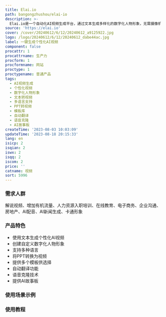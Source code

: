 ```yaml
---
title: Elai.io
path: bangongzhushou/elai-io
description: >-
  Elai.io是一个自动化AI视频生成平台，通过文本生成多样化的数字化人物形象，无需摄像机、工作室和绿幕，仅需几分钟即可制作视频。Elai提供了丰富的功能，包括自定义数字化人物形象、文本转视频、多语言支持、PPT转视频、模板库、自动翻译、语音克隆和AI故事板等。Elai适用于各种场景，包括解说视频、增加有机流量、人力资源入职培训、在线教育、电子商务、企业沟通、房地产、AI配音、AI新闻生成和卡通形象等。请访问官方网站了解更多详情。
source: 'https://elai.io'
cover: /cover/20240612/6/12/20240612_a9125922.jpg
logo: /logo/20240612/6/12/20240612_dabe44ac.jpg
label: 一键生成个性化AI视频
component: false
procattr: 1
procattrname: 生产力
procform: 1
procformname: 网站
proctype: 1
proctypename: 普通产品
tags:
  - AI视频生成
  - 个性化视频
  - 数字化人物形象
  - 文本转视频
  - 多语言支持
  - PPT转视频
  - 模板库
  - 自动翻译
  - 语音克隆
  - AI故事板
createTime: '2023-08-03 10:03:09'
updateTime: '2023-08-18 20:15:33'
lang: en
isicp: 2
isqian: 2
iswx: 2
isqq: 2
iscom: 2
price: ''
catname: 视频
sort: 5996
---
```




### 需求人群
解说视频、增加有机流量、人力资源入职培训、在线教育、电子商务、企业沟通、房地产、AI配音、AI新闻生成、卡通形象

### 产品特色
- 使用文本生成个性化AI视频
- 创建自定义数字化人物形象
- 支持多种语言
- 将PPT转换为视频
- 提供多个模板供选择
- 自动翻译功能
- 语音克隆技术
- 提供AI故事板

### 使用场景示例


### 使用教程


  
